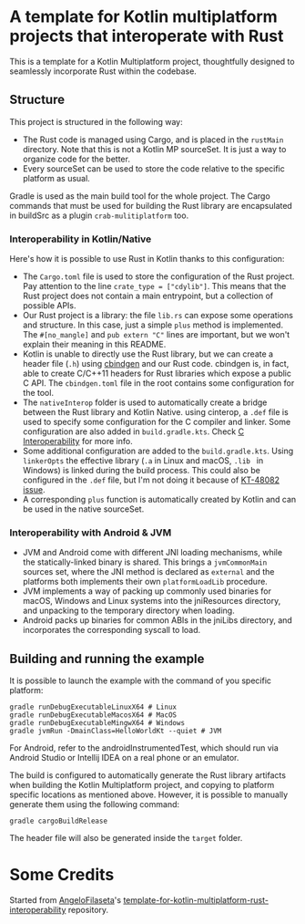 # A template for Kotlin multiplatform projects that interoperate with Rust

This is a template for a Kotlin Multiplatform project, thoughtfully designed to seamlessly incorporate Rust within the
codebase.

## Structure

This project is structured in the following way:

- The Rust code is managed using Cargo, and is placed in the `rustMain` directory.
  Note that this is not a Kotlin MP sourceSet. It is just a way to organize code for the better.
- Every sourceSet can be used to store the code relative to the specific platform as usual.

Gradle is used as the main build tool for the whole project.
The Cargo commands that must be used for building the Rust library are encapsulated in buildSrc
as a plugin `crab-mulitiplatform` too.

### Interoperability in Kotlin/Native

Here's how it is possible to use Rust in Kotlin thanks to this configuration:

- The `Cargo.toml` file is used to store the configuration of the Rust project.
  Pay attention to the line `crate_type = ["cdylib"]`.
  This means that the Rust project does not contain a main entrypoint, but a collection of possible APIs.
- Our Rust project is a library: the file `lib.rs` can expose some operations and structure.
  In this case, just a simple `plus` method is implemented.
  The `#[no_mangle]` and `pub extern "C"` lines are important, but we won't explain their meaning in this README.
- Kotlin is unable to directly use the Rust library,
  but we can create a header file (`.h`) using [cbindgen](https://github.com/mozilla/cbindgen) and our Rust code.
  cbindgen is, in fact, able to create C/C++11 headers for Rust libraries which expose a public C API.
  The `cbindgen.toml` file in the root contains some configuration for the tool.
- The `nativeInterop` folder is used to automatically create a bridge between the Rust library and Kotlin Native.
  using cinterop, a `.def` file is used to specify some configuration for the C compiler and linker.
  Some configuration are also added in `build.gradle.kts`.
  Check [C Interoperability](https://kotlinlang.org/docs/native-c-interop.html) for more info.
- Some additional configuration are added to the `build.gradle.kts`.
  Using `linkerOpts` the effective library (`.a` in Linux and macOS, `.lib ` in Windows) is linked during the build
  process.
  This could also be configured in the `.def` file, but I'm not doing it because
  of [KT-48082 issue](https://youtrack.jetbrains.com/issue/KT-48082).
- A corresponding `plus` function is automatically created by Kotlin and can be used in the native sourceSet.

### Interoperability with Android & JVM

- JVM and Android come with different JNI loading mechanisms, while the statically-linked binary is shared.
  This brings a `jvmCommonMain` sources set, where the JNI method is declared as `external` and the platforms
  both implements their own `platformLoadLib` procedure.
- JVM implements a way of packing up commonly used binaries for macOS, Windows and Linux systems into the
  jniResources directory, and unpacking to the temporary directory when loading.
- Android packs up binaries for common ABIs in the jniLibs directory, and incorporates the corresponding
  syscall to load.

## Building and running the example

It is possible to launch the example with the command of you specific platform:

```shell
gradle runDebugExecutableLinuxX64 # Linux
gradle runDebugExecutableMacosX64 # MacOS
gradle runDebugExecutableMingwX64 # Windows
gradle jvmRun -DmainClass=HelloWorldKt --quiet # JVM
```

For Android, refer to the androidInstrumentedTest, which should run via Android Studio or Intellij IDEA
on a real phone or an emulator.

The build is configured to automatically generate the Rust library artifacts when building the Kotlin Multiplatform
project,
and copying to platform specific locations as mentioned above.
However, it is possible to manually generate them using the following command:

```shell
gradle cargoBuildRelease
```

The header file will also be generated inside the `target` folder.

# Some Credits

Started from [AngeloFilaseta](https://github.com/AngeloFilaseta)'s
[template-for-kotlin-multiplatform-rust-interoperability](https://github.com/AngeloFilaseta/template-for-kotlin-multiplatform-rust-interoperability)
repository.